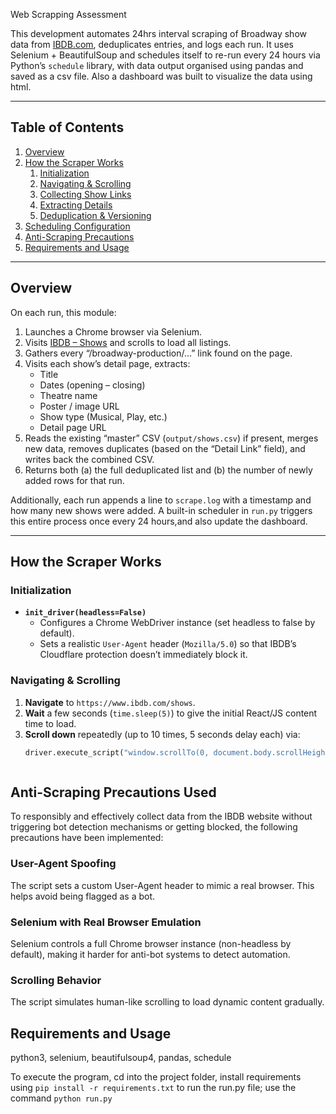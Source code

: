 Web Scrapping Assessment

This development automates 24hrs interval scraping of Broadway show data from [IBDB.com](https://www.ibdb.com/shows), deduplicates entries, and logs each run. It uses Selenium + BeautifulSoup and schedules itself to re-run every 24 hours via Python’s `schedule` library, with data output organised using pandas and saved as a csv file. Also a dashboard was built to visualize the data using html.

---

## Table of Contents

1. [Overview](#overview)  
2. [How the Scraper Works](#how-the-scraper-works)  
   1. [Initialization](#initialization)  
   2. [Navigating & Scrolling](#navigating--scrolling)  
   3. [Collecting Show Links](#collecting-show-links)  
   4. [Extracting Details](#extracting-details)  
   5. [Deduplication & Versioning](#deduplication--versioning)  
3. [Scheduling Configuration](#scheduling-configuration)  
4. [Anti-Scraping Precautions](#anti-scraping-precautions)  
5. [Requirements and Usage](#requirements-and-usage)  


---

## Overview

On each run, this module:

1. Launches a Chrome browser via Selenium.  
2. Visits [IBDB – Shows](https://www.ibdb.com/shows) and scrolls to load all listings.  
3. Gathers every “/broadway-production/…” link found on the page.  
4. Visits each show’s detail page, extracts:
   - Title  
   - Dates (opening – closing)  
   - Theatre name  
   - Poster / image URL  
   - Show type (Musical, Play, etc.)  
   - Detail page URL  
5. Reads the existing “master” CSV (`output/shows.csv`) if present, merges new data, removes duplicates (based on the “Detail Link” field), and writes back the combined CSV.  
6. Returns both (a) the full deduplicated list and (b) the number of newly added rows for that run.  

Additionally, each run appends a line to `scrape.log` with a timestamp and how many new shows were added. A built-in scheduler in `run.py` triggers this entire process once every 24 hours,and also update the dashboard.

---

## How the Scraper Works

### Initialization

- **`init_driver(headless=False)`**  
  - Configures a Chrome WebDriver instance (set headless to false by default).  
  - Sets a realistic `User-Agent` header (`Mozilla/5.0`) so that IBDB’s Cloudflare protection doesn’t immediately block it.  

### Navigating & Scrolling

1. **Navigate** to `https://www.ibdb.com/shows`.  
2. **Wait** a few seconds (`time.sleep(5)`) to give the initial React/JS content time to load.  
3. **Scroll down** repeatedly (up to 10 times, 5 seconds delay each) via:
   ```python
   driver.execute_script("window.scrollTo(0, document.body.scrollHeight);")



## Anti-Scraping Precautions Used
To responsibly and effectively collect data from the IBDB website without triggering bot detection mechanisms or getting blocked, the following precautions have been implemented:

###  User-Agent Spoofing
The script sets a custom User-Agent header to mimic a real browser. This helps avoid being flagged as a bot.

### Selenium with Real Browser Emulation
Selenium controls a full Chrome browser instance (non-headless by default), making it harder for anti-bot systems to detect automation.

### Scrolling Behavior
The script simulates human-like scrolling to load dynamic content gradually.


## Requirements and Usage
python3, selenium, beautifulsoup4, pandas, schedule

To execute the program, cd into the project folder, 
install requirements using `pip install -r requirements.txt`
to run the run.py file; use the command `python run.py`